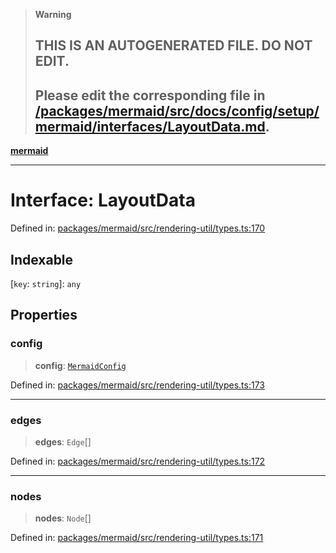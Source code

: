 > **Warning**
>
> ## THIS IS AN AUTOGENERATED FILE. DO NOT EDIT.
>
> ## Please edit the corresponding file in [/packages/mermaid/src/docs/config/setup/mermaid/interfaces/LayoutData.md](../../../../../packages/mermaid/src/docs/config/setup/mermaid/interfaces/LayoutData.md).

[**mermaid**](../../README.md)

---

# Interface: LayoutData

Defined in: [packages/mermaid/src/rendering-util/types.ts:170](https://github.com/mermaid-js/mermaid/blob/master/packages/mermaid/src/rendering-util/types.ts#L170)

## Indexable

\[`key`: `string`]: `any`

## Properties

### config

> **config**: [`MermaidConfig`](MermaidConfig.md)

Defined in: [packages/mermaid/src/rendering-util/types.ts:173](https://github.com/mermaid-js/mermaid/blob/master/packages/mermaid/src/rendering-util/types.ts#L173)

---

### edges

> **edges**: `Edge`\[]

Defined in: [packages/mermaid/src/rendering-util/types.ts:172](https://github.com/mermaid-js/mermaid/blob/master/packages/mermaid/src/rendering-util/types.ts#L172)

---

### nodes

> **nodes**: `Node`\[]

Defined in: [packages/mermaid/src/rendering-util/types.ts:171](https://github.com/mermaid-js/mermaid/blob/master/packages/mermaid/src/rendering-util/types.ts#L171)
